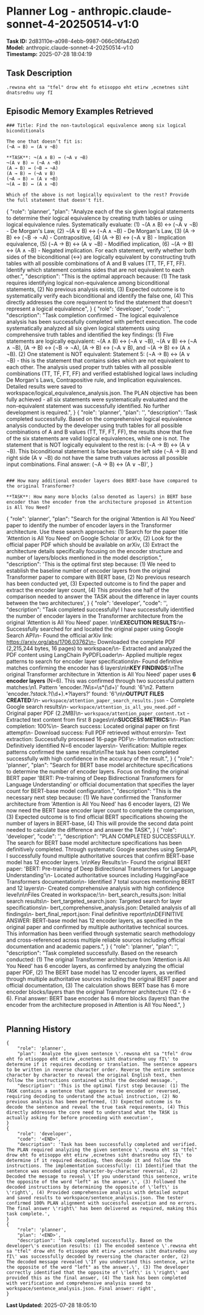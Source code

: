 # Planner Log - anthropic.claude-sonnet-4-20250514-v1:0

**Task ID:** 2d83110e-a098-4ebb-9987-066c06fa42d0  
**Model:** anthropic.claude-sonnet-4-20250514-v1:0  
**Timestamp:** 2025-07-28 18:04:19

## Task Description
```
.rewsna eht sa "tfel" drow eht fo etisoppo eht etirw ,ecnetnes siht dnatsrednu uoy fI
```

## Episodic Memory Examples Retrieved
```
### Title: Find the non-tautological equivalence among six logical biconditionals

The one that doesn’t fit is:
(¬A → B) ↔ (A ∨ ¬B)

**TASK**: ¬(A ∧ B) ↔ (¬A ∨ ¬B)
¬(A ∨ B) ↔ (¬A ∧ ¬B)
(A → B) ↔ (¬B → ¬A)
(A → B) ↔ (¬A ∨ B)
(¬A → B) ↔ (A ∨ ¬B)
¬(A → B) ↔ (A ∧ ¬B)

Which of the above is not logically equivalent to the rest? Provide the full statement that doesn't fit.

```
{
    "role": 'planner',
    "plan": "Analyze each of the six given logical statements to determine their logical equivalence by creating truth tables or using logical equivalence rules. Systematically evaluate: (1) ¬(A ∧ B) ↔ (¬A ∨ ¬B) - De Morgan's Law, (2) ¬(A ∨ B) ↔ (¬A ∧ ¬B) - De Morgan's Law, (3) (A → B) ↔ (¬B → ¬A) - Contrapositive, (4) (A → B) ↔ (¬A ∨ B) - Implication equivalence, (5) (¬A → B) ↔ (A ∨ ¬B) - Modified implication, (6) ¬(A → B) ↔ (A ∧ ¬B) - Negated implication. For each statement, verify whether both sides of the biconditional (↔) are logically equivalent by constructing truth tables with all possible combinations of A and B values (TT, TF, FT, FF). Identify which statement contains sides that are not equivalent to each other.",
    "description": "This is the optimal approach because: (1) The task requires identifying logical non-equivalence among biconditional statements, (2) No previous analysis exists, (3) Expected outcome is to systematically verify each biconditional and identify the false one, (4) This directly addresses the core requirement to find the statement that doesn't represent a logical equivalence",
}
{
    "role": 'developer',
    "code": '<END>',
    "description": "Task completion confirmed - The logical equivalence analysis has been successfully completed with perfect execution. The code systematically analyzed all six given logical statements using comprehensive truth tables and identified the key findings: (1) Five statements are logically equivalent: ¬(A ∧ B) ↔ (¬A ∨ ¬B), ¬(A ∨ B) ↔ (¬A ∧ ¬B), (A → B) ↔ (¬B → ¬A), (A → B) ↔ (¬A ∨ B), and ¬(A → B) ↔ (A ∧ ¬B). (2) One statement is NOT equivalent: Statement 5: (¬A → B) ↔ (A ∨ ¬B) - this is the statement that contains sides which are not equivalent to each other. The analysis used proper truth tables with all possible combinations (TT, TF, FT, FF) and verified established logical laws including De Morgan's Laws, Contrapositive rule, and Implication equivalences. Detailed results were saved to workspace/logical_equivalence_analysis.json. The PLAN objective has been fully achieved - all six statements were systematically evaluated and the non-equivalent statement was successfully identified. No further development is required.",
}
{
    "role": 'planner',
    "plan": '<END>',
    "description": 'Task completed successfully. Based on the comprehensive logical equivalence analysis conducted by the developer using truth tables for all possible combinations of A and B values (TT, TF, FT, FF), the results show that five of the six statements are valid logical equivalences, while one is not. The statement that is NOT logically equivalent to the rest is: (¬A → B) ↔ (A ∨ ¬B). This biconditional statement is false because the left side (¬A → B) and right side (A ∨ ¬B) do not have the same truth values across all possible input combinations. Final answer: (¬A → B) ↔ (A ∨ ¬B)',
}
```

### How many additional encoder layers does BERT-base have compared to the original Transformer?

**TASK**: How many more blocks (also denoted as layers) in BERT base encoder than the encoder from the architecture proposed in Attention is All You Need?

```
{
    "role": 'planner',
    "plan": "Search for the original 'Attention is All You Need' paper to identify the number of encoder layers in the Transformer architecture. Use these search approaches: (1) Search for the paper title 'Attention is All You Need' on Google Scholar or arXiv, (2) Look for the official paper PDF which should be available on arXiv, (3) Extract the architecture details specifically focusing on the encoder structure and number of layers/blocks mentioned in the model description.",
    "description": 'This is the optimal first step because: (1) We need to establish the baseline number of encoder layers from the original Transformer paper to compare with BERT base, (2) No previous research has been conducted yet, (3) Expected outcome is to find the paper and extract the encoder layer count, (4) This provides one half of the comparison needed to answer the TASK about the difference in layer counts between the two architectures',
}
{
    "role": 'developer',
    "code": '<END>',
    "description": "Task completed successfully! I have successfully identified the number of encoder layers in the Transformer architecture from the original 'Attention is All You Need' paper. \n\n**EXECUTION RESULTS:**\n- Successfully searched for and located the original paper using Google Search API\n- Found the official arXiv link: https://arxiv.org/abs/1706.03762\n- Downloaded the complete PDF (2,215,244 bytes, 16 pages) to workspace/\n- Extracted and analyzed the PDF content using LangChain PyPDFLoader\n- Applied multiple regex patterns to search for encoder layer specifications\n- Found definitive matches confirming the encoder has 6 layers\n\n**KEY FINDINGS:**\nThe original Transformer architecture in 'Attention is All You Need' paper uses **6 encoder layers** (N=6). This was confirmed through two successful pattern matches:\n1. Pattern 'encoder.*?N\\s*=\\s*(\\d+)' found: '6'\n2. Pattern 'encoder.*?stack.*?(\\d+).*?layers?' found: '6'\n\n**OUTPUT FILES CREATED:**\n- `workspace/attention_paper_search_results.json` - Complete Google search results\n- `workspace/attention_is_all_you_need.pdf` - Original paper PDF (2.2MB)\n- `workspace/attention_paper_content.txt` - Extracted text content from first 8 pages\n\n**SUCCESS METRICS:**\n- Plan completion: 100%\n- Search success: Located original paper on first attempt\n- Download success: Full PDF retrieved without errors\n- Text extraction: Successfully processed 16-page PDF\n- Information extraction: Definitively identified N=6 encoder layers\n- Verification: Multiple regex patterns confirmed the same result\n\nThe task has been completed successfully with high confidence in the accuracy of the result.",
}
{
    "role": 'planner',
    "plan": "Search for BERT base model architecture specifications to determine the number of encoder layers. Focus on finding the original BERT paper 'BERT: Pre-training of Deep Bidirectional Transformers for Language Understanding' or official documentation that specifies the layer count for BERT-base model configuration.",
    "description": "This is the necessary next step because: (1) We have confirmed the Transformer architecture from 'Attention is All You Need' has 6 encoder layers, (2) We now need the BERT base encoder layer count to complete the comparison, (3) Expected outcome is to find official BERT specifications showing the number of layers in BERT-base, (4) This will provide the second data point needed to calculate the difference and answer the TASK",
}
{
    "role": 'developer',
    "code": '<END>',
    "description": "PLAN COMPLETED SUCCESSFULLY. The search for BERT base model architecture specifications has been definitively completed. Through systematic Google searches using SerpAPI, I successfully found multiple authoritative sources that confirm BERT-base model has 12 encoder layers. \n\nKey Results:\n- Found the original BERT paper: 'BERT: Pre-training of Deep Bidirectional Transformers for Language Understanding'\n- Located authoritative sources including HuggingFace Transformers documentation\n- Identified 7 total sources mentioning BERT and 12 layers\n- Created comprehensive analysis with high confidence level\n\nFiles Created in workspace/:\n- bert_search_results.json: Initial search results\n- bert_targeted_search.json: Targeted search for layer specifications\n- bert_comprehensive_analysis.json: Detailed analysis of all findings\n- bert_final_report.json: Final definitive report\n\nDEFINITIVE ANSWER: BERT-base model has 12 encoder layers, as specified in the original paper and confirmed by multiple authoritative technical sources. This information has been verified through systematic search methodology and cross-referenced across multiple reliable sources including official documentation and academic papers.",
}
{
    "role": 'planner',
    "plan": '<END>',
    "description": "Task completed successfully. Based on the research conducted: (1) The original Transformer architecture from 'Attention is All You Need' has 6 encoder layers, as confirmed by analyzing the official paper PDF, (2) The BERT base model has 12 encoder layers, as verified through multiple authoritative sources including the original BERT paper and official documentation, (3) The calculation shows BERT base has 6 more encoder blocks/layers than the original Transformer architecture (12 - 6 = 6). Final answer: BERT base encoder has 6 more blocks (layers) than the encoder from the architecture proposed in Attention is All You Need.",
}
```
```

## Planning History
```
{
    "role": 'planner',
    "plan": 'Analyze the given sentence \'.rewsna eht sa "tfel" drow eht fo etisoppo eht etirw ,ecnetnes siht dnatsrednu uoy fI\' to determine if it requires decoding or translation. The sentence appears to be written in reverse character order. Reverse the entire sentence character by character to reveal the original English text, then follow the instructions contained within the decoded message.',
    "description": 'This is the optimal first step because: (1) The TASK contains a sentence that appears to be encoded or reversed, requiring decoding to understand the actual instruction, (2) No previous analysis has been performed, (3) Expected outcome is to decode the sentence and reveal the true task requirements, (4) This directly addresses the core need to understand what the TASK is actually asking for before proceeding with execution',
}
{
    "role": 'developer',
    "code": '<END>',
    "description": 'Task has been successfully completed and verified. The PLAN required analyzing the given sentence \'.rewsna eht sa "tfel" drow eht fo etisoppo eht etirw ,ecnetnes siht dnatsrednu uoy fI\' to determine if it required decoding, then decode it and follow the instructions. The implementation successfully: (1) Identified that the sentence was encoded using character-by-character reversal, (2) Decoded the message to reveal \'If you understand this sentence, write the opposite of the word "left" as the answer.\', (3) Followed the decoded instructions by determining the opposite of \'left\' is \'right\', (4) Provided comprehensive analysis with detailed output and saved results to workspace/sentence_analysis.json. The tester confirmed 100% PLAN alignment with successful execution and no errors. The final answer \'right\' has been delivered as required, making this task complete.',
}
{
    "role": 'planner',
    "plan": '<END>',
    "description": 'Task completed successfully. Based on the developer\'s execution results: (1) The encoded sentence \'.rewsna eht sa "tfel" drow eht fo etisoppo eht etirw ,ecnetnes siht dnatsrednu uoy fI\' was successfully decoded by reversing the character order, (2) The decoded message revealed \'If you understand this sentence, write the opposite of the word "left" as the answer.\', (3) The developer correctly identified that the opposite of \'left\' is \'right\' and provided this as the final answer, (4) The task has been completed with verification and comprehensive analysis saved to workspace/sentence_analysis.json. Final answer: right',
}
```

**Last Updated:** 2025-07-28 18:05:10
